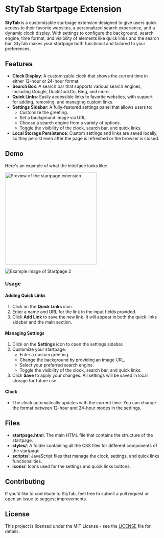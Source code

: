 # StyTab Startpage Extension

**StyTab** is a customizable startpage extension designed to give users quick access to their favorite websites, a personalized search experience, and a dynamic clock display. With settings to configure the background, search engine, time format, and visibility of elements like quick links and the search bar, StyTab makes your startpage both functional and tailored to your preferences.

## Features

- **Clock Display**: A customizable clock that shows the current time in either 12-hour or 24-hour format.
- **Search Box**: A search bar that supports various search engines, including Google, DuckDuckGo, Bing, and more.
- **Quick Links**: Easily accessible links to favorite websites, with support for adding, removing, and managing custom links.
- **Settings Sidebar**: A fully-featured settings panel that allows users to:
  - Customize the greeting.
  - Set a background image via URL.
  - Choose a search engine from a variety of options.
  - Toggle the visibility of the clock, search bar, and quick links.
- **Local Storage Persistence**: Custom settings and links are saved locally, so they persist even after the page is refreshed or the browser is closed.

## Demo

Here's an example of what the interface looks like:

<img src="https://addons.mozilla.org/user-media/previews/full/306/306013.png?modified=1727639141" alt="Preview of the startpage extension" width="300"/>

![Example image of Startpage 2](https://addons.mozilla.org/user-media/previews/full/306/306014.png?modified=1727639142)

### Usage

#### Adding Quick Links
1. Click on the **Quick Links** icon.
2. Enter a name and URL for the link in the input fields provided.
3. Click **Add Link** to save the new link. It will appear in both the quick links sidebar and the main section.

#### Managing Settings
1. Click on the **Settings** icon to open the settings sidebar.
2. Customize your startpage:
   - Enter a custom greeting.
   - Change the background by providing an image URL.
   - Select your preferred search engine.
   - Toggle the visibility of the clock, search bar, and quick links.
3. Click **Save** to apply your changes. All settings will be saved in local storage for future use.

#### Clock
- The clock automatically updates with the current time. You can change the format between 12-hour and 24-hour modes in the settings.

## Files

- **startpage.html**: The main HTML file that contains the structure of the startpage.
- **styles/**: A folder containing all the CSS files for different components of the startpage.
- **scripts/**: JavaScript files that manage the clock, settings, and quick links functionalities.
- **icons/**: Icons used for the settings and quick links buttons.

## Contributing

If you'd like to contribute to StyTab, feel free to submit a pull request or open an issue to suggest improvements.

## License

This project is licensed under the MIT License - see the [LICENSE](LICENSE) file for details.
